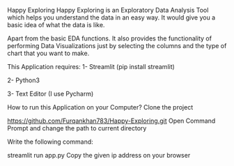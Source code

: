 Happy Exploring
Happy Exploring is an Exploratory Data Analysis Tool which helps you understand the data in an easy way. It would give you a basic idea of what the data is like.

Apart from the basic EDA functions. It also provides the functionality of performing Data Visualizations just by selecting the columns and the type of chart that you want to make.

This Application requires:
1- Streamlit (pip install streamlit)

2- Python3

3- Text Editor (I use Pycharm)

How to run this Application on your Computer?
Clone the project

  https://github.com/Furqankhan783/Happy-Exploring.git
Open Command Prompt and change the path to current directory

Write the following command:

  streamlit run app.py
Copy the given ip address on your browser
